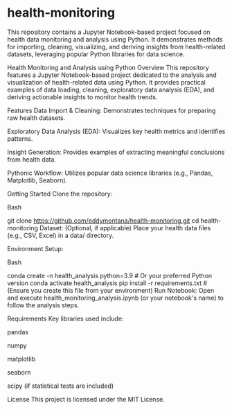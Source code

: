 # health-monitoring
This repository contains a Jupyter Notebook-based project focused on health data monitoring and analysis using Python. It demonstrates methods for importing, cleaning, visualizing, and deriving insights from health-related datasets, leveraging popular Python libraries for data science.


Health Monitoring and Analysis using Python
Overview
This repository features a Jupyter Notebook-based project dedicated to the analysis and visualization of health-related data using Python. It provides practical examples of data loading, cleaning, exploratory data analysis (EDA), and deriving actionable insights to monitor health trends.

Features
Data Import & Cleaning: Demonstrates techniques for preparing raw health datasets.

Exploratory Data Analysis (EDA): Visualizes key health metrics and identifies patterns.

Insight Generation: Provides examples of extracting meaningful conclusions from health data.

Pythonic Workflow: Utilizes popular data science libraries (e.g., Pandas, Matplotlib, Seaborn).

Getting Started
Clone the repository:

Bash

git clone https://github.com/eddymontana/health-monitoring.git
cd health-monitoring
Dataset: (Optional, if applicable) Place your health data files (e.g., CSV, Excel) in a data/ directory.

Environment Setup:

Bash

conda create -n health_analysis python=3.9 # Or your preferred Python version
conda activate health_analysis
pip install -r requirements.txt # (Ensure you create this file from your environment)
Run Notebook: Open and execute health_monitoring_analysis.ipynb (or your notebook's name) to follow the analysis steps.

Requirements
Key libraries used include:

pandas

numpy

matplotlib

seaborn

scipy (if statistical tests are included)

License
This project is licensed under the MIT License.


